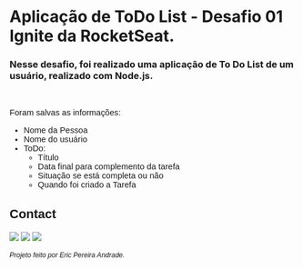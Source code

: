 # Aplicação de ToDo List - Desafio 01 Ignite da RocketSeat.

### Nesse desafio, foi realizado uma aplicação de To Do List de um usuário, realizado com Node.js.

<span style="font-family: 'Poppins', sans-serif;font-size:11pt">

<br />

Foram salvas as informações:

- Nome da Pessoa
- Nome do usuário
- ToDo: 
   - Título
   - Data final para complemento da tarefa
   - Situação se está completa ou não
   - Quando foi criado a Tarefa
  </span>

## Contact

<div> 
  
  <a href = "mailto:ericpandrade085@gmail.com"><img src="https://img.shields.io/badge/-Gmail-%23333?style=for-the-badge&logo=gmail&logoColor=red" target="_blank"></a>
  <a href="https://www.linkedin.com/in/eric-andrade-872a01210/" target="_blank"><img src="https://img.shields.io/badge/-LinkedIn-%230077B5?style=for-the-badge&logo=linkedin&logoColor=white" target="_blank"></a> 
  <a href="https://api.whatsapp.com/send?phone=+5585989828188&text=Olá! Gostaria de entrar em contato." target="_blank"><img src="https://img.shields.io/badge/WhatsApp-25D366?style=for-the-badge&logo=whatsapp&logoColor=white" target="_blank"></a>

</div>

<span style="font-family: 'Poppins', sans-serif;font-size:9pt; font-style:italic">
Projeto feito por Eric Pereira Andrade.
</span>
